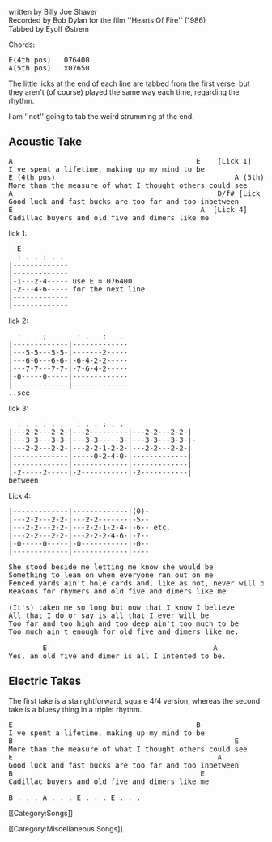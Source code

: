 written by Billy Joe Shaver<br>
Recorded by Bob Dylan for the film ''Hearts Of Fire'' (1986)<br>
Tabbed by Eyolf Østrem

Chords:

<pre class="chords">
E(4th pos)   076400
A(5th pos)   x07650
</pre>

The little licks at the end of each line are tabbed from the first
verse, but they aren't (of course) played the same way each time,
regarding the rhythm.

I am ''not'' going to tab the weird strumming at the end.

<h2 class="songversion">Acoustic Take</h2>
<pre class="verse">
A                                           E    [Lick 1]
I've spent a lifetime, making up my mind to be
E (4th pos)                                          A (5th) [Lick 2]
More than the measure of what I thought others could see
A                                                D/f# [Lick 3]
Good luck and fast bucks are too far and too inbetween
E                                            A  [Lick 4]
Cadillac buyers and old five and dimers like me
</pre>

lick 1:

<pre class="tab">
  E
  : . . : . .
|-------------
|-------------
|-1---2-4----- use E = 076400
|-2---4-6----- for the next line
|-------------
|-------------
</pre>

lick 2:

<pre class="tab">
  : . . ; . .   : . . ; . .
|-------------|-------------
|---5-5---5-5-|-------2-----
|---6-6---6-6-|-6-4-2-2-----
|---7-7---7-7-|-7-6-4-2-----
|-0-----0-----|-------------
|-------------|-------------
..see
</pre>

lick 3:

<pre class="tab">
  : . . ; . .   : . . ; . .
|---2-2---2-2-|---2---------|---2-2---2-2-|
|---3-3---3-3-|---3-3-----3-|---3-3---3-3-|-
|---2-2---2-2-|---2-2-1-2-2-|---2-2---2-2-|
|-------------|-----0-2-4-0-|-------------|
|-------------|-------------|-------------|
|-2-----2-----|-2-----------|-2-----------|
between
</pre>

Lick 4:

<pre class="tab">
|-------------|-------------|(0)-
|---2-2---2-2-|---2-2-------|-5--
|---2-2---2-2-|---2-2-1-2-4-|-6-- etc.
|---2-2---2-2-|---2-2-2-4-6-|-7--
|-0-----0-----|-0-----------|-0--
|-------------|-------------|----
</pre>

<pre class="verse">
She stood beside me letting me know she would be
Something to lean on when everyone ran out on me
Fenced yards ain't hole cards and, like as not, never will be
Reasons for rhymers and old five and dimers like me

(It's) taken me so long but now that I know I believe
All that I do or say is all that I ever will be
Too far and too high and too deep ain't too much to be
Too much ain't enough for old five and dimers like me.

        E                                       A
Yes, an old five and dimer is all I intented to be.
</pre>

<h2 class="songversion">Electric Takes</h2>

The first take is a stainghtforward, square 4/4 version, whereas the
second take is a bluesy thing in a triplet rhythm.

<pre class="verse">
E                                           B
I've spent a lifetime, making up my mind to be
B                                                    E
More than the measure of what I thought others could see
E                                                A
Good luck and fast bucks are too far and too inbetween
B                                            E
Cadillac buyers and old five and dimers like me

B . . . A . . . E . . . E . . .
</pre>

[[Category:Songs]]

[[Category:Miscellaneous Songs]]